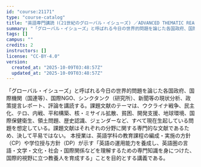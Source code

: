 ```yaml
---
id: "course:21171"
type: "course-catalog"
title: "英語専門講読 Ⅰ(21世紀のグローバル・イシューズ) ／ADVANCED THEMATIC READING Ⅰ"
summary: "「グローバル・イシューズ」と呼ばれる今日の世界的問題を論じた各国政府、国際機関（国連等）、国際NGO、シンクタンク（研究所）、新聞等の現状分析、政策提言レポート、評論を講読する。課題文献のテーマは、ウクライナ戦争、民主化、テロ、内戦、平和構…"
tags: []
campus: ""
credits: 2
instructors: []
license: "CC-BY-4.0"
version:
  created_at: "2025-10-09T03:48:57Z"
  updated_at: "2025-10-09T03:48:57Z"
---
```

「グローバル・イシューズ」と呼ばれる今日の世界的問題を論じた各国政府、国際機関（国連等）、国際NGO、シンクタンク（研究所）、新聞等の現状分析、政策提言レポート、評論を講読する。課題文献のテーマは、ウクライナ戦争、民主化、テロ、内戦、平和構築、核・ミサイル拡散、貧困、開発支援、地球環境、国際保健衛生、領土問題、歴史認識、ジェンダーなど、すべて現在生起している問題を想定している。課題文献はそれぞれの分野に関する専門的な文献であるため、決して平易ではない。 本授業は、英語学科の教育課程の編成・実施の方針（CP）や学位授与方針（DP）が示す「英語の運用能力を養成し、英語圏の言語・文学・文化・社会・国際関係などを理解するための専門知識を身につけた、国際的視野に立つ教養人を育成する」ことを目的とする講義である。
